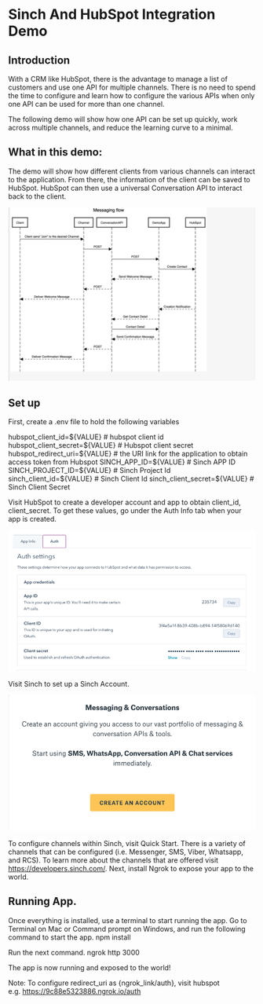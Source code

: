 # Sinch And HubSpot Integration Demo 

## Introduction
With a CRM like HubSpot, there is the advantage to manage a list of customers and use one API for multiple channels. There is no need to spend the time to configure and learn how to configure the various APIs when only one API can be used for more than one channel.

The following demo will show how one API can be set up quickly, work across multiple channels, and reduce the learning curve to a minimal. 

## What in this demo:

The demo will show how different clients from various channels can interact to the application. From there, the information of the client can be saved to HubSpot. HubSpot can then use a universal Conversation API to interact back to the client.

![Message flow](images/message_flow.png)

## Set up

First, create a .env file to hold the following variables

hubspot_client_id=${VALUE} # hubspot client id 
hubspot_client_secret=${VALUE} # Hubspot client secret
hubspot_redirect_uri=${VALUE} # the URI link for the application to obtain access token from Hubspot
SINCH_APP_ID=${VALUE} # Sinch APP ID
SINCH_PROJECT_ID=${VALUE} # Sinch Project Id
sinch_client_id=${VALUE} # Sinch Client Id
sinch_client_secret=${VALUE} # Sinch Client Secret

Visit HubSpot to create a developer account and app to obtain client_id, client_secret. To get these values, go under the Auth Info tab when your app is created. 

![Message flow](images/hubspot_auth.png)

Visit Sinch to set up a Sinch Account. 

![Message flow](images/sinch_signup.png)

To configure channels within Sinch, visit Quick Start. There is a variety of channels that can be configured (i.e. Messenger, SMS, Viber, Whatsapp, and RCS). To learn more about the channels that are offered visit https://developers.sinch.com/. 
Next, install Ngrok to expose your app to the world. 

## Running App. 

Once everything is installed, use a terminal to start running the app. Go to Terminal on Mac or Command prompt on Windows, and run the following command to start the app.
npm install 

Run the next command.
ngrok http 3000

The app is now running and exposed to the world!

Note: To configure redirect_uri as {ngrok_link/auth}, visit hubspot  
e.g. https://9c88e5323886.ngrok.io/auth
